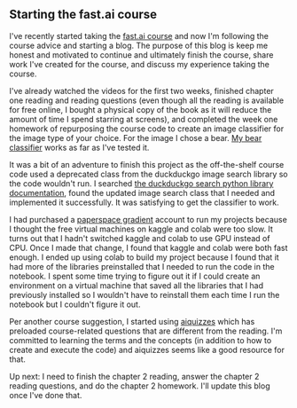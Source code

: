## Starting the fast.ai course

I've recently started taking the [fast.ai course](https://course.fast.ai/) and now I'm following the course advice and starting a blog. The purpose of this blog is keep me honest and motivated to continue and ultimately finish the course, share work I've created for the course, and discuss my experience taking the course. 

I've already watched the videos for the first two weeks, finished chapter one reading and reading questions (even though all the reading is available for free online, I bought a physical copy of the book as it will reduce the amount of time I spend starring at screens), and completed the week one homework of repurposing the course code to create an image classifier for the image type of your choice. For the image I chose a bear. [My bear classifier](https://github.com/ivaronin/fastai/blob/main/Is_it_a_bird%3F_Creating_a_model_from_your_own_data.ipynb) works as far as I've tested it. 

It was a bit of an adventure to finish this project as the off-the-shelf course code used a deprecated class from the duckduckgo image search library so the code wouldn't run. I searched [the duckduckgo search python library documentation](https://pypi.org/project/duckduckgo-search/#3-images---image-search-by-duckduckgocom), found the updated image search class that I needed and implemented it successfully. It was satisfying to get the classifier to work. 

I had purchased a [paperspace gradient](https://console.paperspace.com/) account to run my projects because I thought the free virtual machines on kaggle and colab were too slow. It turns out that I hadn't switched kaggle and colab to use GPU instead of CPU. Once I made that change, I found that kaggle and colab were both fast enough. I ended up using colab to build my project because I found that it had more of the libraries preinstalled that I needed to run the code in the notebook. I spent some time trying to figure out it if I could create an environment on a virtual machine that saved all the libraries that I had previously installed so I wouldn't have to reinstall them each time I run the notebook but I couldn't figure it out. 

Per another course suggestion, I started using [aiquizzes](https://aiquizzes.com/) which has preloaded course-related questions that are different from the reading. I'm committed to learning the terms and the concepts (in addition to how to create and execute the code) and aiquizzes seems like a good resource for that.

Up next: I need to finish the chapter 2 reading, answer the chapter 2 reading questions, and do the chapter 2 homework. I'll update this blog once I've done that.
